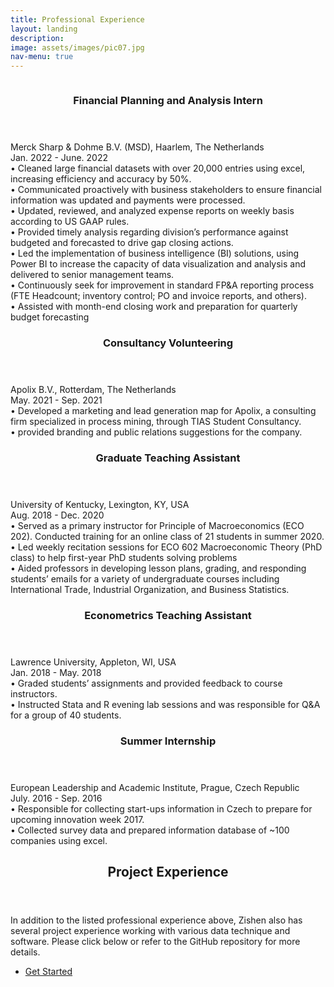 ```yaml
---
title: Professional Experience
layout: landing
description: 
image: assets/images/pic07.jpg
nav-menu: true
---
```

<!-- Two -->
<section id="two" class="spotlights">
	<section>
		<div class="image">
			<img src="{% link assets/images/pic08.jpg %}" alt="" data-position="center center" />
		</a>
		<div class="content">
			<div class="inner"><header class="major">
					<h3>Financial Planning and Analysis Intern</h3>
				</header>
Merck Sharp & Dohme B.V. (MSD), Haarlem, The Netherlands<br/> 
Jan. 2022 - June. 2022 <br/>
•       Cleaned large financial datasets with over 20,000 entries using excel, increasing efficiency and accuracy by 50%. <br/>
•       Communicated proactively with business stakeholders to ensure financial information was updated and payments were processed.<br/>
•       Updated, reviewed, and analyzed expense reports on weekly basis according to US GAAP rules.<br/>
•	Provided timely analysis regarding division’s performance against budgeted and forecasted to drive gap closing actions.<br/>
•	Led the implementation of business intelligence (BI) solutions, using Power BI to increase the capacity of data visualization and analysis and delivered to senior management teams.<br/>
•	Continuously seek for improvement in standard FP&A reporting process (FTE Headcount; inventory control; PO and invoice reports, and others).<br/>
•	Assisted with month-end closing work and preparation for quarterly budget forecasting
	</div>
		</div>
</section>			
<section>
		<a href="generic.html" class="image">
			<img src="{% link assets/images/pic09.jpg %}" alt="" data-position="center center" />
		</a>
		<div class="content">
			<div class="inner"><header class="major">
					<h3>Consultancy Volunteering</h3>
				</header>
Apolix B.V., Rotterdam, The Netherlands <br/>
May. 2021 - Sep. 2021 <br/>
•	Developed a marketing and lead generation map for Apolix, a consulting firm specialized in process mining, through TIAS Student Consultancy. <br/>
•	provided branding and public relations suggestions for the company.
 
</div>
		</div>
</section>

<section>
		<a href="generic.html" class="image">
			<img src="{% link assets/images/pic10.jpg %}" alt="" data-position="center center" />
		</a>
		<div class="content">
			<div class="inner"><header class="major">
					<h3>Graduate Teaching Assistant</h3>
				</header>
University of Kentucky, Lexington, KY, USA<br/>
Aug. 2018 - Dec. 2020 <br/>
•	Served as a primary instructor for Principle of Macroeconomics (ECO 202). Conducted training for an online class of 21 students in summer 2020. <br/>
•	Led weekly recitation sessions for ECO 602 Macroeconomic Theory (PhD class) to help first-year PhD students solving problems <br/>
•	Aided professors in developing lesson plans, grading, and responding students’ emails for a variety of undergraduate courses including International Trade, Industrial Organization, and Business Statistics.

 
</div>
		</div>
</section>
				
			
<section>
		<a href="generic.html" class="image">
			<img src="{% link assets/images/pic11.jpg %}" alt="" data-position="center center" />
		</a>
		<div class="content">
			<div class="inner"><header class="major">
					<h3>Econometrics Teaching Assistant</h3>
				</header>
Lawrence University, Appleton, WI, USA<br/>
Jan. 2018 - May. 2018 <br/>
•	Graded students’ assignments and provided feedback to course instructors.<br/>
•	Instructed Stata and R evening lab sessions and was responsible for Q&A for a group of 40 students.
 
</div>
		</div>
</section>
<section>
		<a href="generic.html" class="image">
			<img src="{% link assets/images/pic12.jpg %}" alt="" data-position="center center" />
		</a>
		<div class="content">
			<div class="inner"><header class="major">
					<h3>Summer Internship</h3>
				</header>
European Leadership and Academic Institute, Prague, Czech Republic <br/>
July. 2016 - Sep. 2016<br/>
•	Responsible for collecting start-ups information in Czech to prepare for upcoming innovation week 2017.<br/>
•	Collected survey data and prepared information database of ~100 companies using excel.

 
</div>
		</div>
</section>		

<!-- Three -->
<section id="three">
	<div class="inner">
		<header class="major">
			<h2>Project Experience</h2>
		</header>
		<p>In addition to the listed professional experience above, Zishen also has several project experience working  with various data technique and software. Please click below or refer to the GitHub repository for more details.</p>
		<ul class="actions">
			<li><a href="DProject Experience.html" class="button next">Get Started</a></li>
		</ul>
	</div>
</section>


